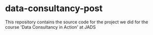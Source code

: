 # data-consultancy-post
This repository contains the source code for the project we did for the course 'Data Consultancy in Action' at JADS

